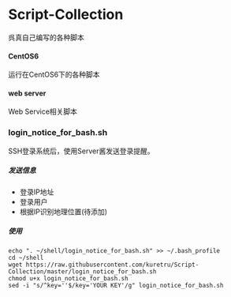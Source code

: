 # Script-Collection
呉真自己编写的各种脚本
#### CentOS6
运行在CentOS6下的各种脚本
#### web server  
Web Service相关脚本

### login_notice_for_bash.sh
SSH登录系统后，使用Server酱发送登录提醒。
##### 发送信息
* 登录IP地址
* 登录用户
* 根据IP识别地理位置(待添加)

##### 使用  
```
echo ". ~/shell/login_notice_for_bash.sh" >> ~/.bash_profile
cd ~/shell
wget https://raw.githubusercontent.com/kuretru/Script-Collection/master/login_notice_for_bash.sh
chmod u+x login_notice_for_bash.sh
sed -i "s/^key=''$/key='YOUR KEY'/g" login_notice_for_bash.sh
```
